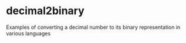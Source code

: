 # decimal2binary
Examples of converting a decimal number to its binary representation in various  languages
